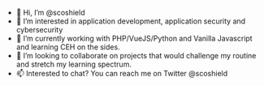 - 👋 Hi, I’m @scoshield
- 👀 I’m interested in application development, application security and cybersecurity
- 🌱 I’m currently working with PHP/VueJS/Python and Vanilla Javascript and learning CEH on the sides.
- 💞️ I’m looking to collaborate on projects that would challenge my routine and stretch my learning spectrum. 
- 📫 Interested to chat? You can reach me on Twitter @scoshield

<!---
scoshield/scoshield is a ✨ special ✨ repository because its `README.md` (this file) appears on your GitHub profile.
You can click the Preview link to take a look at your changes.
--->
